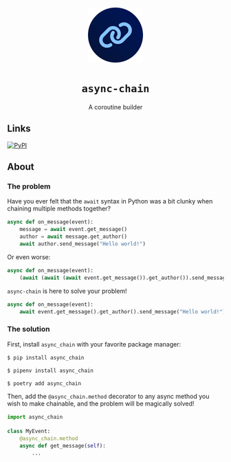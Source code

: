 <div align="center">

![](.media/icon-128x128_round.png)

# `async-chain`

A coroutine builder

</div>

## Links

[![PyPI](https://img.shields.io/pypi/v/async-chain)](https://pypi.org/project/async-chain)

## About

### The problem

Have you ever felt that the `await` syntax in Python was a bit clunky when chaining multiple methods together?

```python
async def on_message(event):
    message = await event.get_message()
    author = await message.get_author()
    await author.send_message("Hello world!")
```

Or even worse:

```python
async def on_message(event):
    (await (await (await event.get_message()).get_author()).send_message("Hello world!"))
```

`async-chain` is here to solve your problem!

```python
async def on_message(event):
    await event.get_message().get_author().send_message("Hello world!")
```

### The solution

First, install `async_chain` with your favorite package manager:

```console
$ pip install async_chain
```
```console
$ pipenv install async_chain
```
```console
$ poetry add async_chain
```

Then, add the `@async_chain.method` decorator to any async method you wish to make chainable, and the problem will be 
magically solved!

```python
import async_chain

class MyEvent:
    @async_chain.method
    async def get_message(self):
        ...
```
